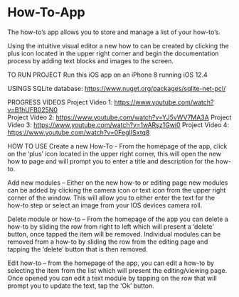 # How-To-App
The how-to’s app allows you to store and manage a list of your how-to’s.

Using the intuitive visual editor a new how to can be created by clicking the plus icon located in the upper right corner and begin the documentation process by adding text blocks and images to the screen.


TO RUN PROJECT
Run this iOS app on an iPhone 8 running iOS 12.4

USINGS
SQLite database: https://www.nuget.org/packages/sqlite-net-pcl/

PROGRESS VIDEOS
Project Video 1: https://www.youtube.com/watch?v=B1hUFB025N0  
Project Video 2: https://www.youtube.com/watch?v=YJ5vWV7MA3A 
Project Video 3: https://www.youtube.com/watch?v=1wARsz1Gwi0 
Project Video 4: https://www.youtube.com/watch?v=0FegIISxtq8 


HOW TO USE
Create a new How-To - From the homepage of the app, click on the ‘plus’ icon located in the upper right corner, this will open the new how to page and will prompt you to enter a title and description for the how-to. 

Add new modules – Either on the new how-to or editing page new modules can be added by clicking the camera icon or text icon from the upper right corner of the window. This will allow you to either enter the text for the how-to step or select an image from your IOS devices camera roll. 

Delete module or how-to – From the homepage of the app you can delete a how-to by sliding the row from right to left which will present a ‘delete’ button, once tapped the item will be removed. Individual modules can be removed from a how-to by sliding the row from the editing page and tapping the ‘delete’ button that is then removed. 

Edit how-to – from the homepage of the app, you can edit a how-to by selecting the item from the list which will present the editing/viewing page. Once opened you can edit a text module by tapping on the row that will prompt you to update the text, tap the ‘Ok’ button.  
